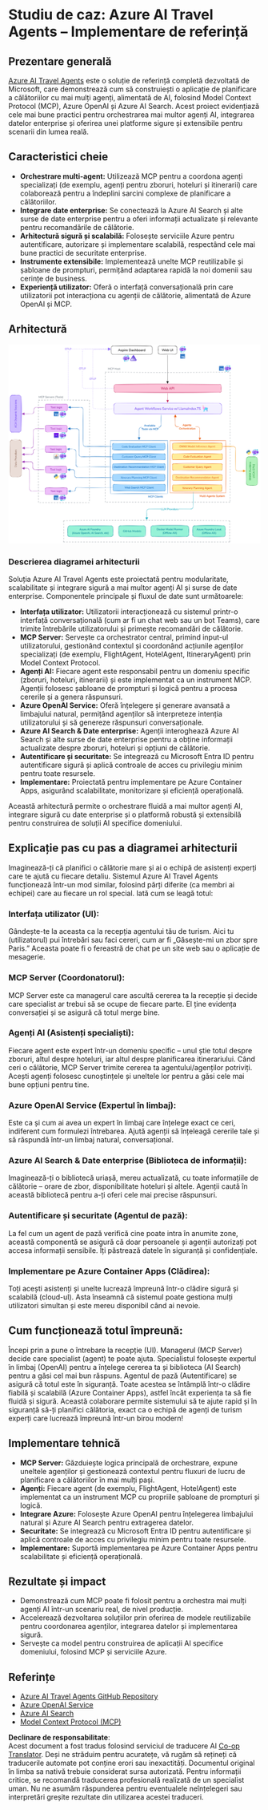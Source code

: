 <!--
CO_OP_TRANSLATOR_METADATA:
{
  "original_hash": "4d3415b9d2bf58bc69be07f945a69e07",
  "translation_date": "2025-07-14T06:05:41+00:00",
  "source_file": "09-CaseStudy/travelagentsample.md",
  "language_code": "ro"
}
-->
# Studiu de caz: Azure AI Travel Agents – Implementare de referință

## Prezentare generală

[Azure AI Travel Agents](https://github.com/Azure-Samples/azure-ai-travel-agents) este o soluție de referință completă dezvoltată de Microsoft, care demonstrează cum să construiești o aplicație de planificare a călătoriilor cu mai mulți agenți, alimentată de AI, folosind Model Context Protocol (MCP), Azure OpenAI și Azure AI Search. Acest proiect evidențiază cele mai bune practici pentru orchestrarea mai multor agenți AI, integrarea datelor enterprise și oferirea unei platforme sigure și extensibile pentru scenarii din lumea reală.

## Caracteristici cheie
- **Orchestrare multi-agent:** Utilizează MCP pentru a coordona agenți specializați (de exemplu, agenți pentru zboruri, hoteluri și itinerarii) care colaborează pentru a îndeplini sarcini complexe de planificare a călătoriilor.
- **Integrare date enterprise:** Se conectează la Azure AI Search și alte surse de date enterprise pentru a oferi informații actualizate și relevante pentru recomandările de călătorie.
- **Arhitectură sigură și scalabilă:** Folosește serviciile Azure pentru autentificare, autorizare și implementare scalabilă, respectând cele mai bune practici de securitate enterprise.
- **Instrumente extensibile:** Implementează unelte MCP reutilizabile și șabloane de prompturi, permițând adaptarea rapidă la noi domenii sau cerințe de business.
- **Experiență utilizator:** Oferă o interfață conversațională prin care utilizatorii pot interacționa cu agenții de călătorie, alimentată de Azure OpenAI și MCP.

## Arhitectură
![Architecture](https://raw.githubusercontent.com/Azure-Samples/azure-ai-travel-agents/main/docs/ai-travel-agents-architecture-diagram.png)

### Descrierea diagramei arhitecturii

Soluția Azure AI Travel Agents este proiectată pentru modularitate, scalabilitate și integrare sigură a mai multor agenți AI și surse de date enterprise. Componentele principale și fluxul de date sunt următoarele:

- **Interfața utilizator:** Utilizatorii interacționează cu sistemul printr-o interfață conversațională (cum ar fi un chat web sau un bot Teams), care trimite întrebările utilizatorului și primește recomandări de călătorie.
- **MCP Server:** Servește ca orchestrator central, primind input-ul utilizatorului, gestionând contextul și coordonând acțiunile agenților specializați (de exemplu, FlightAgent, HotelAgent, ItineraryAgent) prin Model Context Protocol.
- **Agenți AI:** Fiecare agent este responsabil pentru un domeniu specific (zboruri, hoteluri, itinerarii) și este implementat ca un instrument MCP. Agenții folosesc șabloane de prompturi și logică pentru a procesa cererile și a genera răspunsuri.
- **Azure OpenAI Service:** Oferă înțelegere și generare avansată a limbajului natural, permițând agenților să interpreteze intenția utilizatorului și să genereze răspunsuri conversaționale.
- **Azure AI Search & Date enterprise:** Agenții interoghează Azure AI Search și alte surse de date enterprise pentru a obține informații actualizate despre zboruri, hoteluri și opțiuni de călătorie.
- **Autentificare și securitate:** Se integrează cu Microsoft Entra ID pentru autentificare sigură și aplică controale de acces cu privilegiu minim pentru toate resursele.
- **Implementare:** Proiectată pentru implementare pe Azure Container Apps, asigurând scalabilitate, monitorizare și eficiență operațională.

Această arhitectură permite o orchestrare fluidă a mai multor agenți AI, integrare sigură cu date enterprise și o platformă robustă și extensibilă pentru construirea de soluții AI specifice domeniului.

## Explicație pas cu pas a diagramei arhitecturii
Imaginează-ți că planifici o călătorie mare și ai o echipă de asistenți experți care te ajută cu fiecare detaliu. Sistemul Azure AI Travel Agents funcționează într-un mod similar, folosind părți diferite (ca membri ai echipei) care au fiecare un rol special. Iată cum se leagă totul:

### Interfața utilizator (UI):
Gândește-te la aceasta ca la recepția agentului tău de turism. Aici tu (utilizatorul) pui întrebări sau faci cereri, cum ar fi „Găsește-mi un zbor spre Paris.” Aceasta poate fi o fereastră de chat pe un site web sau o aplicație de mesagerie.

### MCP Server (Coordonatorul):
MCP Server este ca managerul care ascultă cererea ta la recepție și decide care specialist ar trebui să se ocupe de fiecare parte. El ține evidența conversației și se asigură că totul merge bine.

### Agenți AI (Asistenți specialiști):
Fiecare agent este expert într-un domeniu specific – unul știe totul despre zboruri, altul despre hoteluri, iar altul despre planificarea itinerariului. Când ceri o călătorie, MCP Server trimite cererea ta agentului/agenților potriviți. Acești agenți folosesc cunoștințele și uneltele lor pentru a găsi cele mai bune opțiuni pentru tine.

### Azure OpenAI Service (Expertul în limbaj):
Este ca și cum ai avea un expert în limbaj care înțelege exact ce ceri, indiferent cum formulezi întrebarea. Ajută agenții să înțeleagă cererile tale și să răspundă într-un limbaj natural, conversațional.

### Azure AI Search & Date enterprise (Biblioteca de informații):
Imaginează-ți o bibliotecă uriașă, mereu actualizată, cu toate informațiile de călătorie – orare de zbor, disponibilitate hoteluri și altele. Agenții caută în această bibliotecă pentru a-ți oferi cele mai precise răspunsuri.

### Autentificare și securitate (Agentul de pază):
La fel cum un agent de pază verifică cine poate intra în anumite zone, această componentă se asigură că doar persoanele și agenții autorizați pot accesa informații sensibile. Îți păstrează datele în siguranță și confidențiale.

### Implementare pe Azure Container Apps (Clădirea):
Toți acești asistenți și unelte lucrează împreună într-o clădire sigură și scalabilă (cloud-ul). Asta înseamnă că sistemul poate gestiona mulți utilizatori simultan și este mereu disponibil când ai nevoie.

## Cum funcționează totul împreună:

Începi prin a pune o întrebare la recepție (UI).
Managerul (MCP Server) decide care specialist (agent) te poate ajuta.
Specialistul folosește expertul în limbaj (OpenAI) pentru a înțelege cererea ta și biblioteca (AI Search) pentru a găsi cel mai bun răspuns.
Agentul de pază (Autentificare) se asigură că totul este în siguranță.
Toate acestea se întâmplă într-o clădire fiabilă și scalabilă (Azure Container Apps), astfel încât experiența ta să fie fluidă și sigură.
Această colaborare permite sistemului să te ajute rapid și în siguranță să-ți planifici călătoria, exact ca o echipă de agenți de turism experți care lucrează împreună într-un birou modern!

## Implementare tehnică
- **MCP Server:** Găzduiește logica principală de orchestrare, expune uneltele agenților și gestionează contextul pentru fluxuri de lucru de planificare a călătoriilor în mai mulți pași.
- **Agenți:** Fiecare agent (de exemplu, FlightAgent, HotelAgent) este implementat ca un instrument MCP cu propriile șabloane de prompturi și logică.
- **Integrare Azure:** Folosește Azure OpenAI pentru înțelegerea limbajului natural și Azure AI Search pentru extragerea datelor.
- **Securitate:** Se integrează cu Microsoft Entra ID pentru autentificare și aplică controale de acces cu privilegiu minim pentru toate resursele.
- **Implementare:** Suportă implementarea pe Azure Container Apps pentru scalabilitate și eficiență operațională.

## Rezultate și impact
- Demonstrează cum MCP poate fi folosit pentru a orchestra mai mulți agenți AI într-un scenariu real, de nivel producție.
- Accelerează dezvoltarea soluțiilor prin oferirea de modele reutilizabile pentru coordonarea agenților, integrarea datelor și implementarea sigură.
- Servește ca model pentru construirea de aplicații AI specifice domeniului, folosind MCP și serviciile Azure.

## Referințe
- [Azure AI Travel Agents GitHub Repository](https://github.com/Azure-Samples/azure-ai-travel-agents)
- [Azure OpenAI Service](https://azure.microsoft.com/en-us/products/ai-services/openai-service/)
- [Azure AI Search](https://azure.microsoft.com/en-us/products/ai-services/ai-search/)
- [Model Context Protocol (MCP)](https://modelcontextprotocol.io/)

**Declinare de responsabilitate**:  
Acest document a fost tradus folosind serviciul de traducere AI [Co-op Translator](https://github.com/Azure/co-op-translator). Deși ne străduim pentru acuratețe, vă rugăm să rețineți că traducerile automate pot conține erori sau inexactități. Documentul original în limba sa nativă trebuie considerat sursa autorizată. Pentru informații critice, se recomandă traducerea profesională realizată de un specialist uman. Nu ne asumăm răspunderea pentru eventualele neînțelegeri sau interpretări greșite rezultate din utilizarea acestei traduceri.